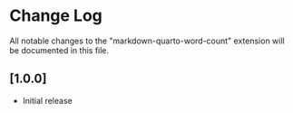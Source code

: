 # Change Log

All notable changes to the "markdown-quarto-word-count" extension will be documented in this file.

## [1.0.0]

- Initial release
